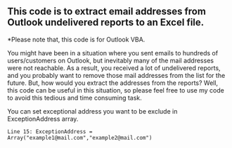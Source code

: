 <h2>This code is to extract email addresses from Outlook undelivered reports to an Excel file.</h2>

*Please note that, this code is for Outlook VBA.

You might have been in a situation where you sent emails to hundreds of users/customers on Outlook, but inevitably many of the mail addresses were not reachable. As a result, you received a lot of undelivered reports, and you probably want to remove those mail addresses from the list for the future. But, how would you extract the addresses from the reports? Well, this code can be useful in this situation, so please feel free to use my code to avoid this tedious and time consuming task.

You can set exceptional address you want to be exclude in ExceptionAddress array.



`Line 15: ExceptionAddress = Array("example1@mail.com","example2@mail.com")`
